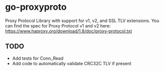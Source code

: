 # go-proxyproto
Proxy Protocol Library with support for v1, v2, and SSL TLV extensions. You can find the spec for Proxy Protocol v1 and v2 here: https://www.haproxy.org/download/1.8/doc/proxy-protocol.txt

## TODO
- Add tests for Conn_Read
- Add code to automatically validate CRC32C TLV if present
